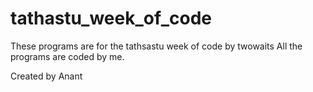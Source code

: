# tathastu_week_of_code

These programs are for the tathsastu week of code by twowaits
All the programs are coded by me.


Created by Anant
